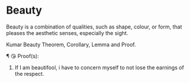 # Beauty
Beauty is a combination of qualities, such as shape, colour, or form, that pleases the aesthetic senses, especially the sight.

Kumar Beauty Theorem, Corollary, Lemma and Proof.

¶ 😘 Proof(s):

1. If I am beautifool, i have to concern myself to not lose the earnings of the respect.
